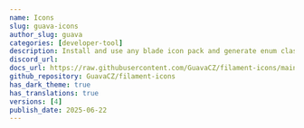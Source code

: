 ```yaml
---
name: Icons
slug: guava-icons
author_slug: guava
categories: [developer-tool]
description: Install and use any blade icon pack and generate enum classes for any icon sets.
discord_url: 
docs_url: https://raw.githubusercontent.com/GuavaCZ/filament-icons/main/README.md
github_repository: GuavaCZ/filament-icons
has_dark_theme: true
has_translations: true
versions: [4]
publish_date: 2025-06-22
---
```

